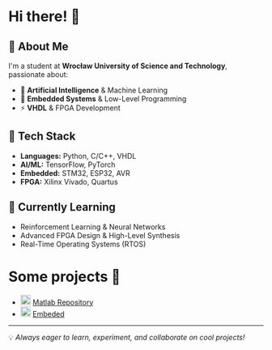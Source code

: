 # Hi there! 👋

## 🚀 About Me
I'm a student at **Wrocław University of Science and Technology**, passionate about:
- 🤖 **Artificial Intelligence** & Machine Learning
- 🔧 **Embedded Systems** & Low-Level Programming
- ⚡ **VHDL** & FPGA Development

## 🔨 Tech Stack
- **Languages:** Python, C/C++, VHDL
- **AI/ML:** TensorFlow, PyTorch
- **Embedded:** STM32, ESP32, AVR
- **FPGA:** Xilinx Vivado, Quartus

## 🌱 Currently Learning
- Reinforcement Learning & Neural Networks
- Advanced FPGA Design & High-Level Synthesis
- Real-Time Operating Systems (RTOS)

# Some projects 📂

- <img src="https://upload.wikimedia.org/wikipedia/commons/2/21/Matlab_Logo.png" width="20" height="20"> [Matlab Repository](https://github.com/Azarion24/Matlab)
- <img src="https://wiki.st.com/stm32mcu/nsfr_img_auth.php/thumb/0/04/Package_MCU_blue.png/150px-Package_MCU_blue.png" width="20" height="20"> [Embeded](https://github.com/Azarion24/Embeded)

---
💡 *Always eager to learn, experiment, and collaborate on cool projects!*
